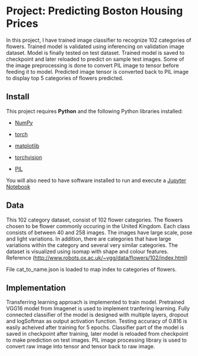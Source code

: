 # Project: Predicting Boston Housing Prices

In this project, I have trained image classifier to recognize 102 categories of flowers. Trained model is validated using inferencing on
validation image dataset. Model is finally tested on test dataset. Trained model is saved to checkpoint and later reloaded to predict on 
sample test images. Some of the image preprocessing is done to convert PIL image to tensor before feeding it to model. Predicted image
tensor is converted back to PIL image to display top 5 categories of flowers predicted. 
    




## Install



This project requires **Python** and the following Python libraries installed:



- [NumPy](http://www.numpy.org/)

- [torch](https://pytorch.org/)

- [matplotlib](http://matplotlib.org/)

- [torchvision](https://pytorch.org/docs/stable/torchvision/index.html)
- [PIL](https://pillow.readthedocs.io/en/stable/)

You will also need to have software installed to run and execute a [Jupyter Notebook](http://ipython.org/notebook.html)




## Data



This 102 category dataset, consist of 102 flower categories. The flowers chosen to be flower commonly occuring in the United Kingdom. 
Each class consists of between 40 and 258 images. The images have large scale, pose and light variations. In addition, there are categories 
that have large variations within the category and several very similar categories. The dataset is visualized using isomap with shape and 
colour features.  Reference (http://www.robots.ox.ac.uk/~vgg/data/flowers/102/index.html)

File cat_to_name.json is loaded to map index to categories of flowers. 


## Implementation 
Transferring learning approach is implemented to train model. Pretrained VGG16 model from Imagenet is used to implement tranfering learning.
Fully connected classifier of the model is designed with multiple layers, dropout and logSoftmax as output activation function. Testing 
accuracy of 0.816 is easily acheived after training for 5 epochs. Classifier part of the model is saved in checkpoint after training, 
later model is reloaded from checkpoint to make prediction on test images. PIL image processing library is used to convert raw image into
tensor and tensor back to raw image.       